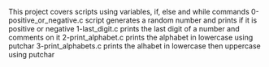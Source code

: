 This project covers scripts using variables, if, else and while commands 
0-positive_or_negative.c script generates a random number and prints if it is positive or negative
1-last_digit.c prints the last digit of a number and comments on it
2-print_alphabet.c prints the alphabet in lowercase using putchar
3-print_alphabets.c prints the alhabet in lowercase then uppercase using putchar
